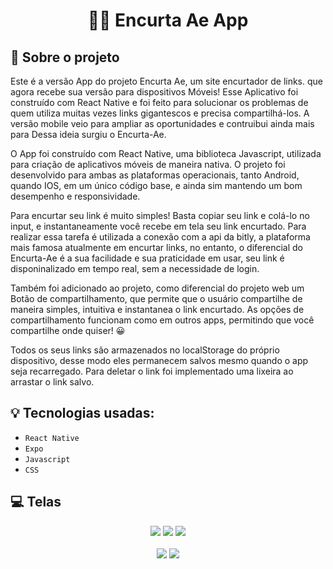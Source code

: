 <h1 align="center">
  🔗📱 Encurta Ae App
</h1>

## :rocket: Sobre o projeto

Este é a versão App do projeto Encurta Ae, um site encurtador de links. que agora recebe sua versão para dispositivos Móveis! Esse Aplicativo foi construído com React Native e foi feito para solucionar os problemas de quem utiliza muitas vezes links gigantescos e precisa compartilhá-los. A versão mobile veio para ampliar as oportunidades e contruibui ainda mais para Dessa ideia surgiu o Encurta-Ae.

O App foi construído com React Native, uma biblioteca Javascript, utilizada para criação de aplicativos móveis de maneira nativa. O projeto foi desenvolvido para ambas as plataformas operacionais, tanto Android, quando IOS, em um único código base, e ainda sim mantendo um bom desempenho e responsividade.

Para encurtar seu link é muito simples! Basta copiar seu link e colá-lo no input, e instantaneamente você recebe em tela seu link encurtado. Para realizar essa tarefa é utilizada a conexão com a api da bitly, a plataforma mais famosa atualmente em encurtar links, no entanto, o diferencial do Encurta-Ae é a sua facilidade e sua praticidade em usar, seu link é disponinalizado em tempo real, sem a necessidade de login.

Também foi adicionado ao projeto, como diferencial do projeto web um Botão de compartilhamento, que permite que o usuário compartilhe de maneira simples, intuitiva e instantanea o link encurtado. As opções de compartilhamento funcionam como em outros apps, permitindo que você compartilhe onde quiser! 😀

Todos os seus links são armazenados no localStorage do próprio dispositivo, desse modo eles permanecem salvos mesmo quando o app seja recarregado. Para deletar o link foi implementado uma lixeira ao arrastar o link salvo.

## :bulb: Tecnologias usadas:

- `React Native`
- `Expo`
- `Javascript`
- `CSS`

## :computer: Telas

<div align='center' style="justify-content: center; align-items: center;">

<img src='https://user-images.githubusercontent.com/87530595/170299495-00f4af09-807e-4ee0-ae09-c46df8287061.jpeg' style="max-height:200px;" />

<img src='https://user-images.githubusercontent.com/87530595/170299523-e517d531-f3df-45af-be89-6eec04aa09ba.jpeg' style="max-height:200px;" />

<img src='https://user-images.githubusercontent.com/87530595/170299535-d778efe1-730d-449b-8ca0-187603b0356b.jpeg' style="max-height:200px;" />

<br>
<br>

<img src='https://user-images.githubusercontent.com/87530595/170299532-246d88c7-224a-4930-9603-b6ebe2a5db86.jpeg' style="max-height:200px;" />

<img src='https://user-images.githubusercontent.com/87530595/170299530-72966de8-f29b-46ba-bb30-366b084df9cb.jpeg' style="max-height:200px;" />

</div>
